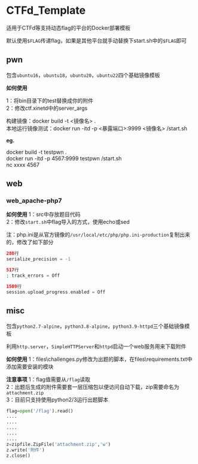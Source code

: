 # CTFd_Template

适用于CTFd等支持动态flag的平台的Docker部署模板

默认使用`$FLAG`传递flag，如果是其他平台就手动替换下start.sh中的`$FLAG`即可

## pwn

包含`ubuntu16`，`ubuntu18`，`ubuntu20`，`ubuntu22`四个基础镜像模板

**如何使用**

1：将bin目录下的test替换成你的附件  
2：修改ctf.xinetd中的server_args  


构建镜像：docker build -t <镜像名> .  
本地运行镜像测试：docker run -itd -p <暴露端口>:9999 <镜像名> /start.sh


**eg.**

docker build -t testpwn .  
docker run -itd -p 4567:9999 testpwn /start.sh  
nc xxxx 4567  


## web

### web_apache-php7

**如何使用**
1：src中存放题目代码  
2：修改`start.sh`中flag导入的方式，使用echo或sed

注：php.ini是从官方镜像的`/usr/local/etc/php/php.ini-production`复制出来的，修改了如下部分

```php
288行
serialize_precision = -1

517行
; track_errors = Off

1509行
session.upload_progress.enabled = Off
```





## misc

包含`python2.7-alpine`，`python3.8-alpine`，`python3.9-httpd`三个基础镜像模板

利用`http.server`，`SimpleHTTPServer`和`httpd`启动一个web服务用来下载附件


**如何使用**
1：files\challenges.py修改为出题的脚本，在files\requirements.txt中添加需要安装的模块


**注意事项**
1：flag值需要从`/flag`读取  
2：出题后生成的附件需要套一层压缩包以便访问自动下载，zip需要命名为`attachment.zip`  
3：目前只支持使用python2/3运行出题脚本

```python
flag=open('/flag').read()
....
....
....
....
....
z=zipfile.ZipFile('attachment.zip','w')
z.write('附件')
z.close()

```




